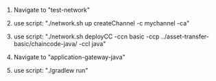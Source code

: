 1. Navigate to "test-network"

2. use script: "./network.sh up createChannel -c mychannel -ca"

3. use script: "./network.sh deployCC -ccn basic -ccp ../asset-transfer-basic/chaincode-java/ -ccl java"

4. Navigate to "application-gateway-java"

5. use script: "./gradlew run"
